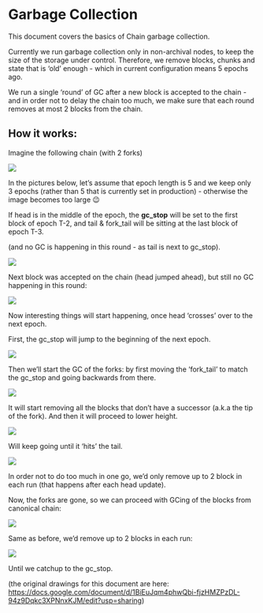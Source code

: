 # Garbage Collection

This document covers the basics of Chain garbage collection.

Currently we run garbage collection only in non-archival nodes,  to keep the
size of the storage under control. Therefore, we remove blocks, chunks and state
that is ‘old’ enough  - which in current configuration means 5 epochs ago.

We run a single ‘round’ of GC after a new block is accepted to the chain - and
in order not to delay the chain too much, we make sure that each round removes
at most 2 blocks from the chain.

## How it works:

Imagine the following chain (with 2 forks)

![](https://user-images.githubusercontent.com/1711539/195649805-e7997192-be3a-4bf0-992d-d35b2ad80847.png)

In the pictures below, let’s assume that epoch length is 5 and we keep only 3
epochs (rather than 5 that is currently set in production) - otherwise the image
becomes too large 😉

If head is in the middle of the epoch, the **gc_stop** will be set to the first
block of epoch T-2,  and tail & fork_tail will be sitting at the last block of
epoch T-3.

(and no GC is happening in this round - as tail is next to gc_stop).

![](https://user-images.githubusercontent.com/1711539/195649850-95dee667-b88b-4ef6-b08c-77a17b8d4ae2.png)

Next block was accepted on the chain (head jumped ahead), but still no GC
happening in this round:

![](https://user-images.githubusercontent.com/1711539/195649879-e29cc826-dfd8-4cbc-a66d-72e42202d26a.png)

Now interesting things will start happening, once head ‘crosses’ over to the
next epoch.

First, the gc_stop will jump to the beginning of the next epoch.

![](https://user-images.githubusercontent.com/1711539/195649928-0401b221-b6b3-4986-8931-54fbdd1adda0.png)

Then we’ll start the GC of the forks: by first moving the ‘fork_tail’ to match
the gc_stop and going backwards from there.

![](https://user-images.githubusercontent.com/1711539/195649966-dac6a4dd-f04b-4131-887a-58efe89d456a.png)

It will start removing all the blocks that don’t have a successor (a.k.a the tip
of the fork). And then it will proceed to lower height.

![](https://user-images.githubusercontent.com/1711539/195650003-90e1fde7-18a6-4343-b0dd-9a10a596f136.png)

Will keep going until it ‘hits’ the tail.

![](https://user-images.githubusercontent.com/1711539/195650059-dd6b3d30-7dd5-4324-8e65-80f955960c47.png)

In order not to do too much in one go, we’d only remove up to 2 block in each
run  (that happens after each head update).

Now, the forks are gone, so we can proceed with GCing of the blocks from
canonical chain:

![](https://user-images.githubusercontent.com/1711539/195650101-dc6953a7-0d55-4db8-a78b-6a52310410b2.png)

Same as before, we’d remove up to 2 blocks in each run:

![](https://user-images.githubusercontent.com/1711539/195650127-b30865e1-d9c1-4950-8607-67d82a185b76.png)

Until we catchup to the gc_stop.

(the original drawings for this document are here:
<https://docs.google.com/document/d/1BiEuJqm4phwQbi-fjzHMZPzDL-94z9Dqkc3XPNnxKJM/edit?usp=sharing>)
